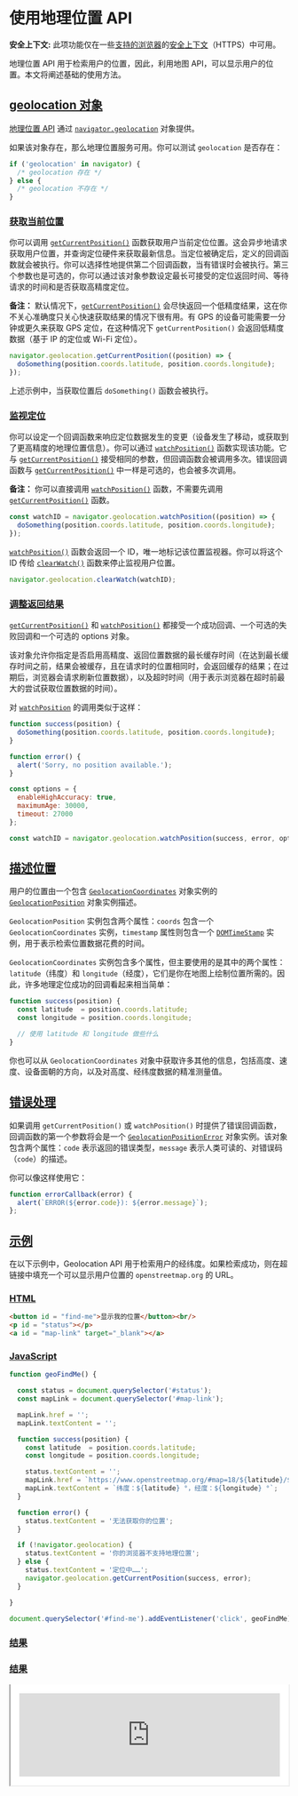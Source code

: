 # 使用地理位置 API

**安全上下文:** 此项功能仅在一些[支持的浏览器](https://developer.mozilla.org/zh-CN/docs/Web/API/Geolocation_API/Using_the_Geolocation_API#浏览器兼容性)的[安全上下文](https://developer.mozilla.org/zh-CN/docs/Web/Security/Secure_Contexts)（HTTPS）中可用。

地理位置 API 用于检索用户的位置，因此，利用地图 API，可以显示用户的位置。本文将阐述基础的使用方法。

## [geolocation 对象](https://developer.mozilla.org/zh-CN/docs/Web/API/Geolocation_API/Using_the_Geolocation_API#geolocation_对象)

[地理位置 API](https://developer.mozilla.org/zh-CN/docs/Web/API/Geolocation) 通过 [`navigator.geolocation`](https://developer.mozilla.org/zh-CN/docs/Web/API/Navigator/geolocation) 对象提供。

如果该对象存在，那么地理位置服务可用。你可以测试 `geolocation` 是否存在：

```js
if ('geolocation' in navigator) {
  /* geolocation 存在 */
} else {
  /* geolocation 不存在 */
}
```

### [获取当前位置](https://developer.mozilla.org/zh-CN/docs/Web/API/Geolocation_API/Using_the_Geolocation_API#获取当前位置)

你可以调用 [`getCurrentPosition()`](https://developer.mozilla.org/zh-CN/docs/Web/API/Geolocation/getCurrentPosition) 函数获取用户当前定位位置。这会异步地请求获取用户位置，并查询定位硬件来获取最新信息。当定位被确定后，定义的回调函数就会被执行。你可以选择性地提供第二个回调函数，当有错误时会被执行。第三个参数也是可选的，你可以通过该对象参数设定最长可接受的定位返回时间、等待请求的时间和是否获取高精度定位。

**备注：** 默认情况下，[`getCurrentPosition()`](https://developer.mozilla.org/zh-CN/docs/Web/API/Geolocation/getCurrentPosition) 会尽快返回一个低精度结果，这在你不关心准确度只关心快速获取结果的情况下很有用。有 GPS 的设备可能需要一分钟或更久来获取 GPS 定位，在这种情况下 `getCurrentPosition()` 会返回低精度数据（基于 IP 的定位或 Wi-Fi 定位）。

```js
navigator.geolocation.getCurrentPosition((position) => {
  doSomething(position.coords.latitude, position.coords.longitude);
});
```

上述示例中，当获取位置后 `doSomething()` 函数会被执行。

### [监视定位](https://developer.mozilla.org/zh-CN/docs/Web/API/Geolocation_API/Using_the_Geolocation_API#监视定位)

你可以设定一个回调函数来响应定位数据发生的变更（设备发生了移动，或获取到了更高精度的地理位置信息）。你可以通过 [`watchPosition()`](https://developer.mozilla.org/zh-CN/docs/Web/API/Geolocation/watchPosition) 函数实现该功能。它与 [`getCurrentPosition()`](https://developer.mozilla.org/zh-CN/docs/Web/API/Geolocation/getCurrentPosition) 接受相同的参数，但回调函数会被调用多次。错误回调函数与 [`getCurrentPosition()`](https://developer.mozilla.org/zh-CN/docs/Web/API/Geolocation/getCurrentPosition) 中一样是可选的，也会被多次调用。

**备注：** 你可以直接调用 [`watchPosition()`](https://developer.mozilla.org/zh-CN/docs/Web/API/Geolocation/watchPosition) 函数，不需要先调用 [`getCurrentPosition()`](https://developer.mozilla.org/zh-CN/docs/Web/API/Geolocation/getCurrentPosition) 函数。

```js
const watchID = navigator.geolocation.watchPosition((position) => {
  doSomething(position.coords.latitude, position.coords.longitude);
});
```

[`watchPosition()`](https://developer.mozilla.org/zh-CN/docs/Web/API/Geolocation/watchPosition) 函数会返回一个 ID，唯一地标记该位置监视器。你可以将这个 ID 传给 [`clearWatch()`](https://developer.mozilla.org/zh-CN/docs/Web/API/Geolocation/clearWatch) 函数来停止监视用户位置。

```js
navigator.geolocation.clearWatch(watchID);
```

### [调整返回结果](https://developer.mozilla.org/zh-CN/docs/Web/API/Geolocation_API/Using_the_Geolocation_API#调整返回结果)

[`getCurrentPosition()`](https://developer.mozilla.org/zh-CN/docs/Web/API/Geolocation/getCurrentPosition) 和 [`watchPosition()`](https://developer.mozilla.org/zh-CN/docs/Web/API/Geolocation/watchPosition) 都接受一个成功回调、一个可选的失败回调和一个可选的 options 对象。

该对象允许你指定是否启用高精度、返回位置数据的最长缓存时间（在达到最长缓存时间之前，结果会被缓存，且在请求时的位置相同时，会返回缓存的结果；在过期后，浏览器会请求刷新位置数据），以及超时时间（用于表示浏览器在超时前最大的尝试获取位置数据的时间）。

对 [`watchPosition`](https://developer.mozilla.org/zh-CN/docs/Web/API/Geolocation/watchPosition) 的调用类似于这样：

```js
function success(position) {
  doSomething(position.coords.latitude, position.coords.longitude);
}

function error() {
  alert('Sorry, no position available.');
}

const options = {
  enableHighAccuracy: true,
  maximumAge: 30000,
  timeout: 27000
};

const watchID = navigator.geolocation.watchPosition(success, error, options);
```

## [描述位置](https://developer.mozilla.org/zh-CN/docs/Web/API/Geolocation_API/Using_the_Geolocation_API#描述位置)

用户的位置由一个包含 [`GeolocationCoordinates`](https://developer.mozilla.org/zh-CN/docs/Web/API/GeolocationCoordinates) 对象实例的 [`GeolocationPosition`](https://developer.mozilla.org/zh-CN/docs/Web/API/GeolocationPosition) 对象实例描述。

`GeolocationPosition` 实例包含两个属性：`coords` 包含一个 `GeolocationCoordinates` 实例，`timestamp` 属性则包含一个 [`DOMTimeStamp`](https://developer.mozilla.org/zh-CN/docs/Glossary/Unix_time) 实例，用于表示检索位置数据花费的时间。

`GeolocationCoordinates` 实例包含多个属性，但主要使用的是其中的两个属性：`latitude`（纬度）和 `longitude`（经度），它们是你在地图上绘制位置所需的。因此，许多地理定位成功的回调看起来相当简单：

```js
function success(position) {
  const latitude  = position.coords.latitude;
  const longitude = position.coords.longitude;

  // 使用 latitude 和 longitude 做些什么
}
```

你也可以从 `GeolocationCoordinates` 对象中获取许多其他的信息，包括高度、速度、设备面朝的方向，以及对高度、经纬度数据的精准测量值。

## [错误处理](https://developer.mozilla.org/zh-CN/docs/Web/API/Geolocation_API/Using_the_Geolocation_API#错误处理)

如果调用 `getCurrentPosition()` 或 `watchPosition()` 时提供了错误回调函数，回调函数的第一个参数将会是一个 [`GeolocationPositionError`](https://developer.mozilla.org/zh-CN/docs/Web/API/GeolocationPositionError) 对象实例。该对象包含两个属性：`code` 表示返回的错误类型，`message` 表示人类可读的、对错误码（`code`）的描述。

你可以像这样使用它：

```js
function errorCallback(error) {
  alert(`ERROR(${error.code}): ${error.message}`);
};
```

## [示例](https://developer.mozilla.org/zh-CN/docs/Web/API/Geolocation_API/Using_the_Geolocation_API#示例)

在以下示例中，Geolocation API 用于检索用户的经纬度。如果检索成功，则在超链接中填充一个可以显示用户位置的 `openstreetmap.org` 的 URL。

### [HTML](https://developer.mozilla.org/zh-CN/docs/Web/API/Geolocation_API/Using_the_Geolocation_API#html)

```html
<button id = "find-me">显示我的位置</button><br/>
<p id = "status"></p>
<a id = "map-link" target="_blank"></a>
```

### [JavaScript](https://developer.mozilla.org/zh-CN/docs/Web/API/Geolocation_API/Using_the_Geolocation_API#javascript)

```js
function geoFindMe() {

  const status = document.querySelector('#status');
  const mapLink = document.querySelector('#map-link');

  mapLink.href = '';
  mapLink.textContent = '';

  function success(position) {
    const latitude  = position.coords.latitude;
    const longitude = position.coords.longitude;

    status.textContent = '';
    mapLink.href = `https://www.openstreetmap.org/#map=18/${latitude}/${longitude}`;
    mapLink.textContent = `纬度：${latitude} °，经度：${longitude} °`;
  }

  function error() {
    status.textContent = '无法获取你的位置';
  }

  if (!navigator.geolocation) {
    status.textContent = '你的浏览器不支持地理位置';
  } else {
    status.textContent = '定位中……';
    navigator.geolocation.getCurrentPosition(success, error);
  }

}

document.querySelector('#find-me').addEventListener('click', geoFindMe);
```

### [结果](https://developer.mozilla.org/zh-CN/docs/Web/API/Geolocation_API/Using_the_Geolocation_API#结果)

### [结果](https://developer.mozilla.org/zh-CN/docs/Web/API/Geolocation_API/Using_the_Geolocation_API#结果)

<iframe class="sample-code-frame" title="示例 sample" id="frame_示例" width="350" height="150" src="https://live.mdnplay.dev/zh-CN/docs/Web/API/Geolocation_API/Using_the_Geolocation_API/runner.html?id=%E7%A4%BA%E4%BE%8B" allow="geolocation" loading="lazy" style="box-sizing: content-box; border-top: none; border-right-color: ; border-right-style: ; border-right-width: ; border-bottom-color: ; border-bottom-style: ; border-bottom-width: ; border-left-color: ; border-left-style: ; border-left-width: ; border-image-source: ; border-image-slice: ; border-image-width: ; border-image-outset: ; border-image-repeat: ; max-width: 100%; width: calc((100% - 2rem) - 2px); background: rgb(255, 255, 255); border-top-left-radius: 0px; border-top-right-radius: 0px; border-bottom-right-radius: ; border-bottom-left-radius: ; padding: 1rem; margin-top: 0px;"></iframe>